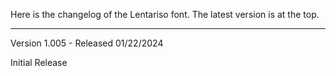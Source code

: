 Here is the changelog of the Lentariso font. The latest version is at the top.

-------------------------------------------------------------------------------

Version 1.005 - Released 01/22/2024

Initial Release
